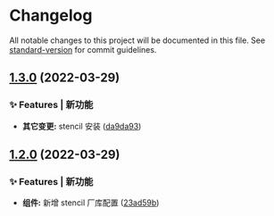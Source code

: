 # Changelog

All notable changes to this project will be documented in this file. See [standard-version](https://github.com/conventional-changelog/standard-version) for commit guidelines.

## [1.3.0](https://github.com/LK-Champ/web-components-ui-design/compare/v1.2.0...v1.3.0) (2022-03-29)


### ✨ Features | 新功能

* **其它变更:** stencil 安装 ([da9da93](https://github.com/LK-Champ/web-components-ui-design/commit/da9da933a82102b936352cf3a17f8d64fe76ee52))

## [1.2.0](https://github.com/LK-Champ/web-components-ui-design/compare/v1.1.1...v1.2.0) (2022-03-29)


### ✨ Features | 新功能

* **组件:** 新增 stencil 厂库配置 ([23ad59b](https://github.com/LK-Champ/web-components-ui-design/commit/23ad59ba34d36abeeeeb65e5b8518777b988b96b))
